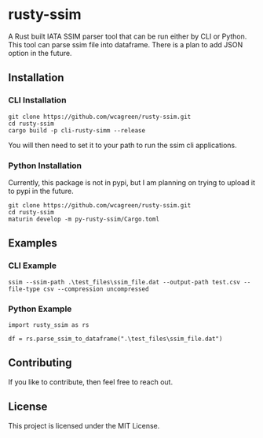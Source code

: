 # rusty-ssim
A Rust built IATA SSIM parser tool that can be run either by CLI or Python. This tool can parse ssim file into dataframe. There is a plan to add JSON option in the future.

## Installation

### CLI Installation
```
git clone https://github.com/wcagreen/rusty-ssim.git
cd rusty-ssim
cargo build -p cli-rusty-simm --release
```
You will then need to set it to your path to run the ssim cli applications.

### Python Installation
Currently, this package is not in pypi, but I am planning on trying to upload it to pypi in the future.
```
git clone https://github.com/wcagreen/rusty-ssim.git
cd rusty-ssim
maturin develop -m py-rusty-ssim/Cargo.toml
```

## Examples

### CLI Example

```
ssim --ssim-path .\test_files\ssim_file.dat --output-path test.csv --file-type csv --compression uncompressed
```

### Python Example

``` 
import rusty_ssim as rs

df = rs.parse_ssim_to_dataframe(".\test_files\ssim_file.dat")
```


## Contributing
If you like to contribute, then feel free to reach out.

## License
This project is licensed under the MIT License.